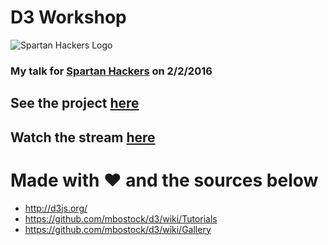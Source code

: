# D3 Workshop

![Spartan Hackers Logo](https://camo.githubusercontent.com/9a6b56abadca89effbfe388ee84209b5b286aef2/687474703a2f2f7370617274616e6861636b6572732e636f6d2f696d672f7370617274616e2d6861636b6572732d62616e6e65722e706e67)

### My talk for [Spartan Hackers](http://spartanhackers.com) on 2/2/2016


## See the project [here](http://joshmiles.me/d3_workshop)

## Watch the stream [here](https://www.youtube.com/watch?v=NIpgwkCrVJI)


# Made with :heart:️ and the sources below

- http://d3js.org/
- https://github.com/mbostock/d3/wiki/Tutorials
- https://github.com/mbostock/d3/wiki/Gallery

